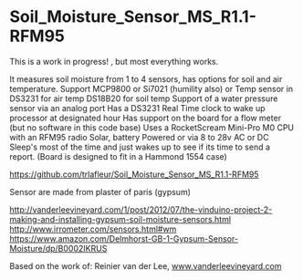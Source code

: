 # Soil_Moisture_Sensor_MS_R1.1-RFM95


This is a work in progress! , but most everything works.

It measures soil moisture from 1 to 4 sensors, has options for soil and air temperature.
Support MCP9800 or Si7021 (humility also) or Temp sensor in DS3231 for air temp
DS18B20 for soil temp
Support of a water pressure sensor via an analog port
Has a DS3231 Real Time clock to wake up processor at designated hour
Has support on the board for a flow meter (but no software in this code base)
Uses a RocketScream Mini-Pro M0 CPU with an RFM95 radio
Solar, battery Powered or via 8 to 28v AC or DC
Sleep's most of the time and just wakes up to see if its time to send a report.
(Board is designed to fit in a Hammond 1554 case)

https://github.com/trlafleur/Soil_Moisture_Sensor_MS_R1.1-RFM95

Sensor are made from plaster of paris (gypsum)

http://vanderleevineyard.com/1/post/2012/07/the-vinduino-project-2-making-and-installing-gypsum-soil-moisture-sensors.html
http://www.irrometer.com/sensors.html#wm
https://www.amazon.com/Delmhorst-GB-1-Gypsum-Sensor-Moisture/dp/B0002IKRUS

Based on the work of: Reinier van der Lee, www.vanderleevineyard.com
